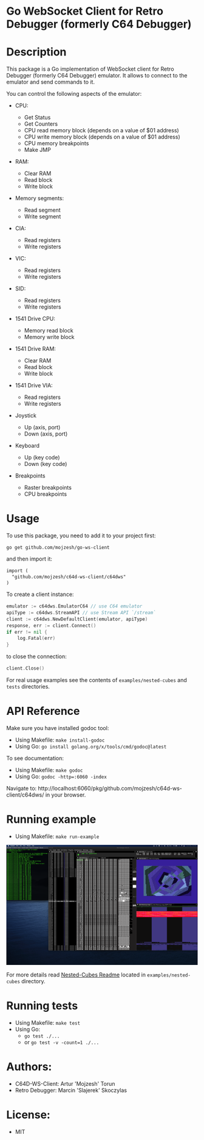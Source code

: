 # Go WebSocket Client for Retro Debugger (formerly C64 Debugger)

# Description

This package is a Go implementation of WebSocket client for Retro Debugger (formerly C64 Debugger) emulator. It allows to connect to the emulator and send commands to it.

You can control the following aspects of the emulator:

- CPU:
  - Get Status
  - Get Counters
  - CPU read memory block (depends on a value of $01 address)
  - CPU write memory block (depends on a value of $01 address)
  - CPU memory breakpoints
  - Make JMP

- RAM:
  - Clear RAM
  - Read block
  - Write block

- Memory segments:
  - Read segment
  - Write segment

- CIA:
  - Read registers
  - Write registers

- VIC:
  - Read registers
  - Write registers

- SID:
  - Read registers
  - Write registers

- 1541 Drive CPU:
  - Memory read block
  - Memory write block

- 1541 Drive RAM:
  - Clear RAM
  - Read block
  - Write block

- 1541 Drive VIA:
  - Read registers
  - Write registers

- Joystick
  - Up (axis, port)
  - Down (axis, port)

- Keyboard
  - Up (key code)
  - Down (key code)

- Breakpoints
  - Raster breakpoints
  - CPU breakpoints

# Usage
To use this package, you need to add it to your project first:
```
go get github.com/mojzesh/go-ws-client
```

and then import it:
```
import (
  "github.com/mojzesh/c64d-ws-client/c64dws"
)
```

To create a client instance:
```go
emulator := c64dws.EmulatorC64 // use C64 emulator
apiType := c64dws.StreamAPI // use Stream API `/stream`
client := c64dws.NewDefaultClient(emulator, apiType)
response, err := client.Connect()
if err != nil {
    log.Fatal(err)
}
```

to close the connection:
```go
client.Close()
```

For real usage examples see the contents of `examples/nested-cubes` and `tests` directories.

# API Reference
Make sure you have installed godoc tool:
- Using Makefile: `make install-godoc`
- Using Go: `go install golang.org/x/tools/cmd/godoc@latest`

To see documentation:
- Using Makefile: `make godoc`
- Using Go: `godoc -http=:6060 -index`

Navigate to: http://localhost:6060/pkg/github.com/mojzesh/c64d-ws-client/c64dws/ in your browser.

# Running example

- Using Makefile: `make run-example`

![alt text](examples/nested-cubes/assets/Nested-Cubes.png)

For more details read [Nested-Cubes Readme](examples/nested-cubes/README.md) located in `examples/nested-cubes` directory.

# Running tests
- Using Makefile: `make test`
- Using Go:
    - `go test ./...`
    - or `go test -v -count=1 ./...`

# Authors:
- C64D-WS-Client: Artur 'Mojzesh' Torun
- Retro Debugger: Marcin 'Slajerek' Skoczylas

# License:
- MIT
